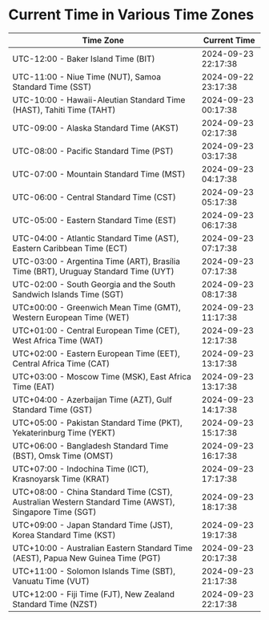 # Current Time in Various Time Zones

| Time Zone | Current Time |
|-----------|--------------|
| UTC-12:00 - Baker Island Time (BIT) | 2024-09-23 22:17:38 |
| UTC-11:00 - Niue Time (NUT), Samoa Standard Time (SST) | 2024-09-22 23:17:38 |
| UTC-10:00 - Hawaii-Aleutian Standard Time (HAST), Tahiti Time (TAHT) | 2024-09-23 00:17:38 |
| UTC-09:00 - Alaska Standard Time (AKST) | 2024-09-23 02:17:38 |
| UTC-08:00 - Pacific Standard Time (PST) | 2024-09-23 03:17:38 |
| UTC-07:00 - Mountain Standard Time (MST) | 2024-09-23 04:17:38 |
| UTC-06:00 - Central Standard Time (CST) | 2024-09-23 05:17:38 |
| UTC-05:00 - Eastern Standard Time (EST) | 2024-09-23 06:17:38 |
| UTC-04:00 - Atlantic Standard Time (AST), Eastern Caribbean Time (ECT) | 2024-09-23 07:17:38 |
| UTC-03:00 - Argentina Time (ART), Brasília Time (BRT), Uruguay Standard Time (UYT) | 2024-09-23 07:17:38 |
| UTC-02:00 - South Georgia and the South Sandwich Islands Time (SGT) | 2024-09-23 08:17:38 |
| UTC±00:00 - Greenwich Mean Time (GMT), Western European Time (WET) | 2024-09-23 11:17:38 |
| UTC+01:00 - Central European Time (CET), West Africa Time (WAT) | 2024-09-23 12:17:38 |
| UTC+02:00 - Eastern European Time (EET), Central Africa Time (CAT) | 2024-09-23 13:17:38 |
| UTC+03:00 - Moscow Time (MSK), East Africa Time (EAT) | 2024-09-23 13:17:38 |
| UTC+04:00 - Azerbaijan Time (AZT), Gulf Standard Time (GST) | 2024-09-23 14:17:38 |
| UTC+05:00 - Pakistan Standard Time (PKT), Yekaterinburg Time (YEKT) | 2024-09-23 15:17:38 |
| UTC+06:00 - Bangladesh Standard Time (BST), Omsk Time (OMST) | 2024-09-23 16:17:38 |
| UTC+07:00 - Indochina Time (ICT), Krasnoyarsk Time (KRAT) | 2024-09-23 17:17:38 |
| UTC+08:00 - China Standard Time (CST), Australian Western Standard Time (AWST), Singapore Time (SGT) | 2024-09-23 18:17:38 |
| UTC+09:00 - Japan Standard Time (JST), Korea Standard Time (KST) | 2024-09-23 19:17:38 |
| UTC+10:00 - Australian Eastern Standard Time (AEST), Papua New Guinea Time (PGT) | 2024-09-23 20:17:38 |
| UTC+11:00 - Solomon Islands Time (SBT), Vanuatu Time (VUT) | 2024-09-23 21:17:38 |
| UTC+12:00 - Fiji Time (FJT), New Zealand Standard Time (NZST) | 2024-09-23 22:17:38 |
